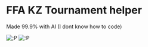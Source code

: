 # FFA KZ Tournament helper
Made 99.9% with AI (I dont know how to code)

![;P](https://imgur.com/zkPaLSt)
![:P](https://imgur.com/54pCAxB)
